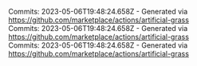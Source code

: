 Commits: 2023-05-06T19:48:24.658Z - Generated via https://github.com/marketplace/actions/artificial-grass
<br>
Commits: 2023-05-06T19:48:24.658Z - Generated via https://github.com/marketplace/actions/artificial-grass
<br>
Commits: 2023-05-06T19:48:24.658Z - Generated via https://github.com/marketplace/actions/artificial-grass
<br>
